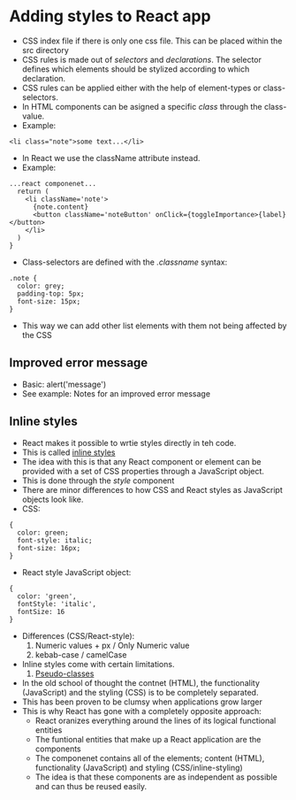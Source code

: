 # Adding styles to React app

- CSS index file if there is only one css file. This can be placed within the src directory
- CSS rules is made out of *selectors* and *declarations*. The selector defines which elements should be stylized according to which declaration.
- CSS rules can be applied either with the help of element-types or class-selectors.
- In HTML components can be asigned a specific *class* through the class-value.
- Example:
```
<li class="note">some text...</li>
```
- In React we use the className attribute instead.
- Example:
```
...react componenet...
  return (
    <li className='note'>
      {note.content}
      <button className='noteButton' onClick={toggleImportance>{label}</button>
    </li>
  )
}
```
- Class-selectors are defined with the *.classname* syntax:
```
.note {
  color: grey;
  padding-top: 5px;
  font-size: 15px;
}
```
- This way we can add other list elements with them not being affected by the CSS

## Improved error message
- Basic: alert('message')
- See example: Notes for an improved error message

## Inline styles
- React makes it possible to wrtie styles directly in teh code.
- This is called [inline styles](https://react-cn.github.io/react/tips/inline-styles.html)
- The idea with this is that any React component or element can be provided with a set of CSS properties through a JavaScript object.
- This is done through the *style* component
- There are minor differences to how CSS and React styles as JavaScript objects look like.
- CSS:
```
{
  color: green;
  font-style: italic;
  font-size: 16px;
}
```
- React style JavaScript object:
```
{
  color: 'green',
  fontStyle: 'italic',
  fontSize: 16
}
```
- Differences (CSS/React-style):
    1. Numeric values + px / Only Numeric value
    2. kebab-case / camelCase
- Inline styles come with certain limitations.
    1. [Pseudo-classes](https://developer.mozilla.org/en-US/docs/Web/CSS/Pseudo-classes)
- In the old school of thought the contnet (HTML), the functionality (JavaScript) and the styling (CSS) is to be completely separated.
- This has been proven to be clumsy when applications grow larger
- This is why React has gone with a completely opposite approach:
    - React oranizes everything around the lines of its logical functional entities
    - The funtional entities that make up a React application are the components
    - The componenet contains all of the elements; content (HTML), functionality (JavaScript) and styling (CSS/inline-styling)
    - The idea is that these components are as independent as possible and can thus be reused easily.

